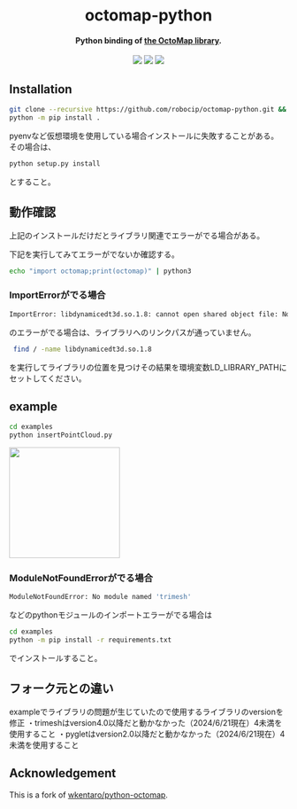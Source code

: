 <h1 align="center">octomap-python</h1>
<h4 align="center">Python binding of <a href="https://github.com/OctoMap/octomap">the OctoMap library</a>.</h4>

<div align="center">
  <a href="https://pypi.python.org/pypi/octomap-python"><img src="https://img.shields.io/pypi/v/octomap-python.svg"></a>
  <a href="https://pypi.org/project/octomap-python"><img src="https://img.shields.io/pypi/pyversions/octomap-python.svg"></a>
  <a href="https://github.com/wkentaro/octomap-python/actions"><img src="https://github.com/wkentaro/octomap-python/workflows/ci/badge.svg"></a>
</div>


## Installation

```bash
git clone --recursive https://github.com/robocip/octomap-python.git && cd octomap-python
python -m pip install .
```

pyenvなど仮想環境を使用している場合インストールに失敗することがある。
その場合は、

```bash
python setup.py install
```
とすること。

## 動作確認

上記のインストールだけだとライブラリ関連でエラーがでる場合がある。

下記を実行してみてエラーがでないか確認する。

```bash
echo "import octomap;print(octomap)" | python3
```

### ImportErrorがでる場合

```bash
ImportError: libdynamicedt3d.so.1.8: cannot open shared object file: No such file or directory
```
のエラーがでる場合は、ライブラリへのリンクパスが通っていません。

```bash
 find / -name libdynamicedt3d.so.1.8
```
を実行してライブラリの位置を見つけその結果を環境変数LD_LIBRARY_PATHにセットしてください。

## example

```bash
cd examples
python insertPointCloud.py
```

<img src="examples/.readme/insertPointCloud.jpg" height="200px" />

### ModuleNotFoundErrorがでる場合

```bash
ModuleNotFoundError: No module named 'trimesh'
```
などのpythonモジュールのインポートエラーがでる場合は

```bash
cd examples
python -m pip install -r requirements.txt
```
でインストールすること。

## フォーク元との違い


exampleでライブラリの問題が生じていたので使用するライブラリのversionを修正
・trimeshはversion4.0以降だと動かなかった（2024/6/21現在）4未満を使用すること
・pygletはversion2.0以降だと動かなかった（2024/6/21現在）4未満を使用すること

## Acknowledgement

This is a fork of [wkentaro/python-octomap](https://github.com/wkentaro/python-octomap).
